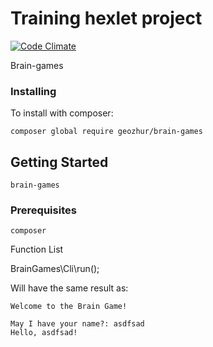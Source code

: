 Training hexlet project
======================
[![Code Climate](https://codeclimate.com/github/geozhur/project-lvl1-s336/badges/gpa.svg)](https://codeclimate.com/github/geozhur/project-lvl1-s336)

Brain-games

### Installing

To install with composer:

```
composer global require geozhur/brain-games
```

## Getting Started

```
brain-games
```

### Prerequisites

```
composer
```

Function List

BrainGames\Cli\run();

Will have the same result as:
```
Welcome to the Brain Game!

May I have your name?: asdfsad
Hello, asdfsad!
```